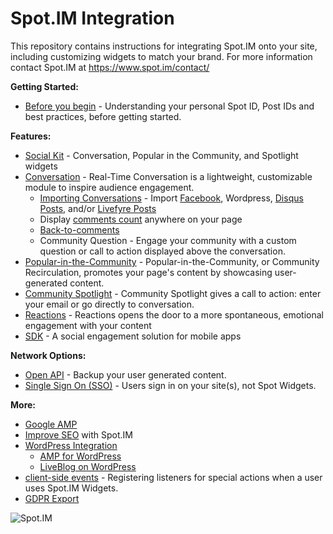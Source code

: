 # Spot.IM Integration
This repository contains instructions for integrating Spot.IM onto your site, including customizing widgets to match your brand.
For more information contact Spot.IM at https://www.spot.im/contact/ 


**Getting Started:**
* [Before you begin](basics/README.md) - Understanding your personal Spot ID, Post IDs and best practices, before getting started. 


**Features:**
* [Social Kit](social-kit/README.md) - Conversation, Popular in the Community, and Spotlight widgets
* [Conversation](conversation/README.md) - Real-Time Conversation is a lightweight, customizable module to inspire audience engagement.
    * [Importing Conversations](social-kit/README.md#Integrations) - Import [Facebook](social-kit/README.md#facebook), Wordpress, [Disqus Posts](social-kit/README.md#disqus), and/or [Livefyre Posts](conversation/import-posts/livefyre-import/README.md)
    * Display [comments count](conversation/comments-count/README.md) anywhere on your page
    * [Back-to-comments](conversation/back-to-comments/README.md)
    * Community Question - Engage your community with a custom question or call to action displayed above the conversation.
* [Popular-in-the-Community](recirculation/README.md) - Popular-in-the-Community, or Community Recirculation, promotes your page's content by showcasing user-generated content.
* [Community Spotlight](spotlight/README.md) - Community Spotlight gives a call to action: enter your email or go directly to conversation.
* [Reactions](reactions/README.md) - Reactions opens the door to a more spontaneous, emotional engagement with your content
* [SDK](sdk/readme.md) - A social engagement solution for mobile apps 



**Network Options:**
* [Open API](api/open-api/README.md) - Backup your user generated content.
* [Single Sign On (SSO)](api/single-sign-on/README.md) - Users sign in on your site(s), not Spot Widgets. 


**More:**
* [Google AMP](google-amp/README.md)
* [Improve SEO](seo/README.md) with Spot.IM
* [WordPress Integration](wordpress/README.md)
    * [AMP for WordPress](wordpress/ampforwp/README.md)
    * [LiveBlog on WordPress](wordpress/live-blog/README.md)
* [client-side events](api/js-events/README.md) - Registering listeners for special actions when a user uses Spot.IM Widgets.
* [GDPR Export](https://github.com/SpotIM/spotim-integration-docs/blob/master/api/gdpr.md)


<!-- UPDATE BANNER!!! -->
![Spot.IM](banner.png)
